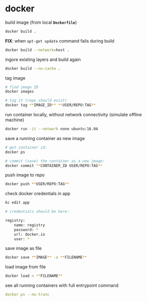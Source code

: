 # docker

build image (from local **`Dockerfile`**)

```bash
docker build .
```

**FIX**: when `apt-get update` command fails during build

```bash
docker build --network=host .
```

ingore existing layers and build again

```bash
docker build --no-cache .
```

tag image

```bash
# find image ID
docker images

# tag it (repo should exist)
docker tag **IMAGE_ID** **USER/REPO:TAG**
```

run container locally, without network connectivity (simulate offline machine)

```bash
docker run -it --network none ubuntu:16.04
```

save a running container as new image

```bash
# get container id:
docker ps

# commit (save) the container as a new image:
docker commit **CONTAINER_ID USER/REPO:TAG**
```

push image to repo

```bash
docker push **USER/REPO:TAG**
```

check docker credentials in app

```bash
kc edit app

# credentials should be here:

registry:
    name: registry
    password: *
    url: docker.io
    user: *
```

save image as file

```bash
docker save **IMAGE** -o **FILENAME**
```

load image from file

```bash
docker load < **FILENAME**
```

see all running containers with full entrypoint command

```yaml
docker ps --no-trunc
```